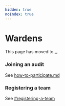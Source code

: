 ```yaml
---
hidden: true
noIndex: true
---
```


# Wardens

This page has moved to [..](../ "mention").&#x20;

### Joining an audit

See [how-to-participate.md](../../getting-started/how-to-participate.md "mention")

### Registering a team

See [#registering-a-team](../../getting-started/#registering-a-team "mention")
